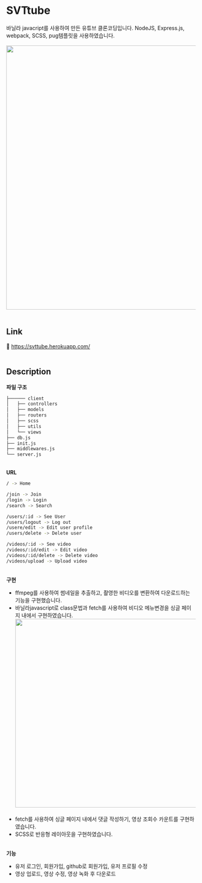 # SVTtube
바닐라 javacript를 사용하여 만든 유튜브 클론코딩입니다. NodeJS, Express.js, webpack, SCSS, pug템플릿을 사용하였습니다.</br></br>
<img src="https://user-images.githubusercontent.com/90305737/192520355-e8d72311-acd4-4201-af53-3ed110ab3b91.png" width="700"/></br></br>

## Link
📌 https://svttube.herokuapp.com/</br></br>

## Description
**파일 구조**
```bash
├────── client
│   ├── controllers
│   ├── models
│   ├── routers
│   ├── scss
│   ├── utils
│   └── views
├── db.js
├── init.js
├── middlewares.js
└── server.js
```

</br>**URL**
```bash
/ -> Home

/join -> Join
/login -> Login
/search -> Search

/users/:id -> See User
/users/logout -> Log out
/usere/edit -> Edit user profile
/users/delete -> Delete user

/videos/:id -> See video
/videos/:id/edit -> Edit video
/videos/:id/delete -> Delete video
/videos/upload -> Upload video
```
</br>**구현**
- ffmpeg를 사용하여 썸네일을 추출하고, 촬영한 비디오를 변환하여 다운로드하는 기능을 구현했습니다.
- 바닐라javascript로 class문법과 fetch를 사용하여 비디오 메뉴변경을 싱글 페이지 내에서 구현하였습니다.
<img src="https://user-images.githubusercontent.com/90305737/192525070-47fb6ee6-07f8-4516-9b71-fd7ed6a36446.gif" width="500"/></br></br>
- fetch를 사용하여 싱글 페이지 내에서 댓글 작성하기, 영상 조회수 카운트를 구현하였습니다.
- SCSS로 반응형 레이아웃을 구현하였습니다.
  
</br>**기능**
- 유저 로그인, 회원가입, github로 회원가입, 유저 프로필 수정
- 영상 업로드, 영상 수정, 영상 녹화 후 다운로드
